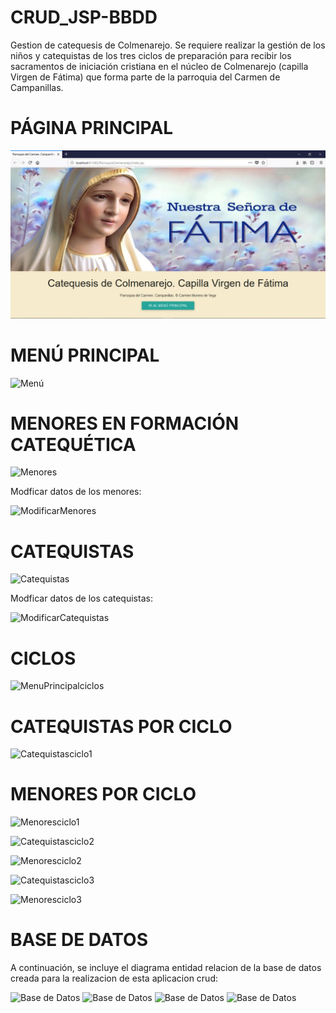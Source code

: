 # CRUD_JSP-BBDD

Gestion de catequesis de Colmenarejo. 
Se requiere realizar la gestión de los niños y catequistas de los tres ciclos de preparación para recibir los sacramentos de iniciación cristiana en el núcleo de Colmenarejo (capilla Virgen de Fátima) que forma parte de la parroquia del Carmen de Campanillas.


# PÁGINA PRINCIPAL
![Bienvenida](Imagenes/pagPrincipal.JPG)


# MENÚ PRINCIPAL
![Menú](Imagenes/menuPrincipal.JPEG)


# MENORES EN FORMACIÓN CATEQUÉTICA
 ![Menores](Imagenes/menores.JPEG)

Modficar datos de los menores:
   
   ![ModificarMenores](Imagenes/modificaMenor.JPEG)


# CATEQUISTAS
 ![Catequistas](Imagenes/catequistas.JPEG)

Modficar datos de los catequistas:
   
   ![ModificarCatequistas](Imagenes/modificaCatequista.JPEG)


# CICLOS
 ![MenuPrincipalciclos](Imagenes/ciclos.JPEG)
 

# CATEQUISTAS POR CICLO
 ![Catequistasciclo1](Imagenes/catequistasCiclo1.JPEG)

# MENORES POR CICLO
 ![Menoresciclo1](Imagenes/menoresCiclo1.JPEG)

![Catequistasciclo2](Imagenes/catequistasCiclo2.JPEG)

![Menoresciclo2](Imagenes/menoresCiclo2.JPEG)

![Catequistasciclo3](Imagenes/catequistasCiclo3.JPEG)
 
![Menoresciclo3](Imagenes/menoresCiclo2.JPEG)
 

# BASE DE DATOS

   A continuación, se incluye el diagrama entidad relacion de la base de datos creada para la realizacion de esta
   aplicacion crud:
   
![Base de Datos](Imagenes/BbDd1.JPEG)
![Base de Datos](Imagenes/BbDd2.JPEG)
![Base de Datos](Imagenes/BbDd3.JPEG)
![Base de Datos](Imagenes/BbDd4.JPEG)

